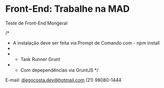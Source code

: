 # Front-End: Trabalhe na MAD

Teste de Front-End Mongeral

/*
* A instalação deve ser feita via Prompt de Comando com - npm install
* 
* - Task Runner Grunt 
* - Com depependências via GruntJS
*/

E-mail: diegocosta.dev@hotmail.com
(21) 98080-1444